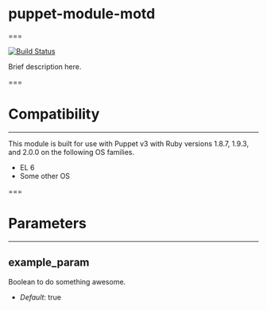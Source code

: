 # puppet-module-motd
===

[![Build Status](https://travis-ci.org/scea/puppet-module-motd.png?branch=master)](https://travis-ci.org/scea/puppet-module-motd)

Brief description here.

===

# Compatibility
---------------
This module is built for use with Puppet v3 with Ruby versions 1.8.7, 1.9.3, and 2.0.0 on the following OS families.

* EL 6
* Some other OS

===

# Parameters
------------

example_param
-------------
Boolean to do something awesome.

- *Default*: true
